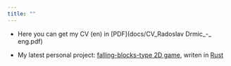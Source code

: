 ```yaml
---
title: ""
---
```

- Here you can get my CV (en) in [PDF](docs/CV_Radoslav Drmic_-_ eng.pdf)

- My latest personal project: [falling-blocks-type 2D game](https://github.com/rdrmic/color-columns#color-columns), writen in [Rust](https://www.rust-lang.org/)
